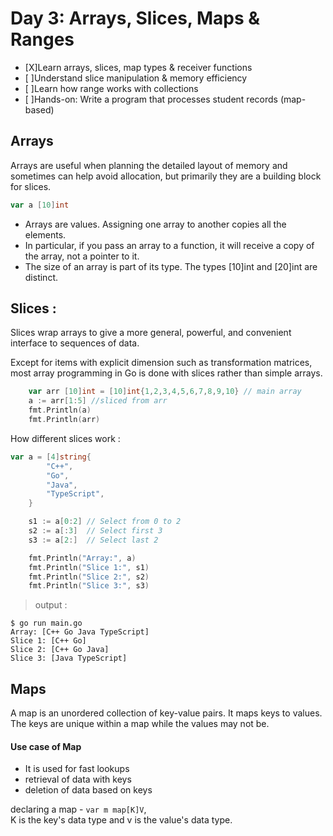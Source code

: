 # **Day 3: Arrays, Slices, Maps & Ranges**
- [X]Learn arrays, slices, map types & receiver functions  
- [ ]Understand slice manipulation & memory efficiency  
- [ ]Learn how range works with collections  
- [ ]Hands-on: Write a program that processes student records (map-based)  


## Arrays 
Arrays are useful when planning the detailed layout of memory and sometimes can help avoid allocation, but primarily they are a building block for slices.
```go 
var a [10]int
```

- Arrays are values. Assigning one array to another copies all the elements.
- In particular, if you pass an array to a function, it will receive a copy of the array, not a pointer to it.
- The size of an array is part of its type. The types [10]int and [20]int are distinct.



## Slices : 
Slices wrap arrays to give a more general, powerful, and convenient interface to sequences of data.

Except for items with explicit dimension such as transformation matrices, most array programming in Go is done with slices rather than simple arrays.


```go
	var arr [10]int = [10]int{1,2,3,4,5,6,7,8,9,10} // main array
	a := arr[1:5] //sliced from arr
	fmt.Println(a)
	fmt.Println(arr)
```



How different slices work :

```go
var a = [4]string{
		"C++",
		"Go",
		"Java",
		"TypeScript",
	}

	s1 := a[0:2] // Select from 0 to 2
	s2 := a[:3]  // Select first 3
	s3 := a[2:]  // Select last 2

	fmt.Println("Array:", a)
	fmt.Println("Slice 1:", s1)
	fmt.Println("Slice 2:", s2)
	fmt.Println("Slice 3:", s3)
```
>output : 
```output
$ go run main.go
Array: [C++ Go Java TypeScript]
Slice 1: [C++ Go]
Slice 2: [C++ Go Java]
Slice 3: [Java TypeScript]
```


## Maps 
A map is an unordered collection of key-value pairs. 
It maps keys to values. The keys are unique within a map while
 the values may not be.

#### Use case of Map
- It is used for fast lookups
- retrieval of data with keys
- deletion of data based on keys


declaring a map - `var m map[K]V`,  
K is the key's data type 
and v is the value's data type.




